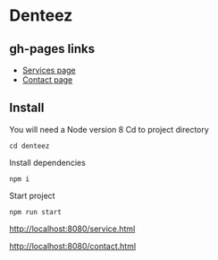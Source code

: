 # Denteez

## gh-pages links

* [Services page](http://gosytnik.com/public/service)
* [Contact page](http://gosytnik.com/public/contact) 

## Install
You will need a Node version 8
Cd to project directory

```
cd denteez
```

Install dependencies

```
npm i
```

Start project

```
npm run start
```


[http://localhost:8080/service.html](http://localhost:8080/service.html)

[http://localhost:8080/contact.html](http://localhost:8080/contact.html) 


